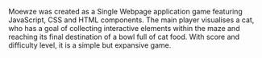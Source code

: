 Moewze was created as a Single Webpage application game featuring JavaScript, CSS and HTML components. The main player visualises a cat, who has a goal of collecting interactive elements within the maze and reaching its final destination of a bowl full of cat food. With score and difficulty level, it is a simple but expansive game.
